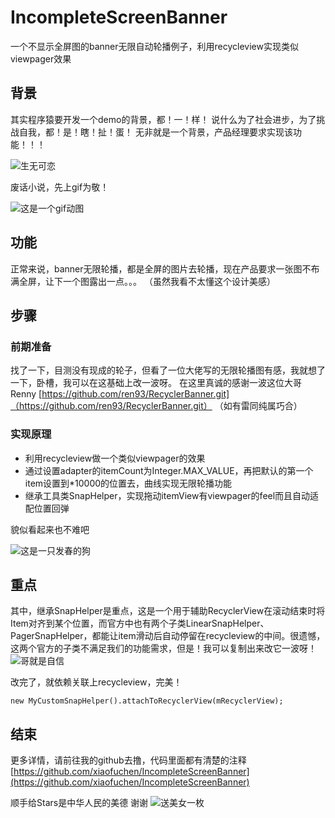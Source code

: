 # IncompleteScreenBanner
一个不显示全屏图的banner无限自动轮播例子，利用recycleview实现类似viewpager效果

## 背景
其实程序猿要开发一个demo的背景，都！一！样！
说什么为了社会进步，为了挑战自我，都！是！瞎！扯！蛋！
无非就是一个背景，产品经理要求实现该功能！！！

 ![生无可恋](https://ss3.bdstatic.com/70cFv8Sh_Q1YnxGkpoWK1HF6hhy/it/u=1217559312,2326813221&fm=27&gp=0.jpg>)

废话小说，先上gif为敬！

![这是一个gif动图](https://github.com/xiaofuchen/IncompleteScreenBanner/blob/master/data/3.gif)

## 功能
正常来说，banner无限轮播，都是全屏的图片去轮播，现在产品要求一张图不布满全屏，让下一个图露出一点。。。
（虽然我看不太懂这个设计美感）

## 步骤
### 前期准备
找了一下，目测没有现成的轮子，但看了一位大佬写的无限轮播图有感，我就想了一下，卧槽，我可以在这基础上改一波呀。
在这里真诚的感谢一波这位大哥Renny 
[https://github.com/ren93/RecyclerBanner.git]（https://github.com/ren93/RecyclerBanner.git）
（如有雷同纯属巧合）
### 实现原理
* 利用recycleview做一个类似viewpager的效果
* 通过设置adapter的itemCount为Integer.MAX_VALUE，再把默认的第一个item设置到*10000的位置去，曲线实现无限轮播功能
* 继承工具类SnapHelper，实现拖动itemView有viewpager的feel而且自动适配位置回弹

貌似看起来也不难吧

 ![这是一只发春的狗](https://timgsa.baidu.com/timg?image&quality=80&size=b9999_10000&sec=1515933244001&di=8eabe670c8934ebd576a236d5d7880d7&imgtype=jpg&src=http%3A%2F%2Fimg1.imgtn.bdimg.com%2Fit%2Fu%3D1157079631%2C3553318991%26fm%3D214%26gp%3D0.jpg)

## 重点
其中，继承SnapHelper是重点，这是一个用于辅助RecyclerView在滚动结束时将Item对齐到某个位置，而官方中也有两个子类LinearSnapHelper、PagerSnapHelper，都能让item滑动后自动停留在recycleview的中间。很遗憾，这两个官方的子类不满足我们的功能需求，但是！我可以复制出来改它一波呀！
 ![哥就是自信](https://timgsa.baidu.com/timg?image&quality=80&size=b9999_10000&sec=1558966099912&di=89ffc67c759b3622c231a377a3538e68&imgtype=0&src=http%3A%2F%2Fimg2.biaoqingjia.com%2Fbiaoqing%2F201806%2Fc1a4c01927482b9543d9a63284fbc8db.gif)
 
 改完了，就依赖关联上recycleview，完美！
 
`new MyCustomSnapHelper().attachToRecyclerView(mRecyclerView);`

## 结束
更多详情，请前往我的github去撸，代码里面都有清楚的注释
 [https://github.com/xiaofuchen/IncompleteScreenBanner](https://github.com/xiaofuchen/IncompleteScreenBanner)

顺手给Stars是中华人民的美德
谢谢
 ![送美女一枚](http://img.mp.itc.cn/upload/20161102/d678f74eb6c440ec9dc9ebb1d7906cc8.gif)

